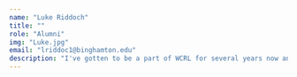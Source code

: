 ```yaml
---
name: "Luke Riddoch"
title: ""
role: "Alumni"
img: "Luke.jpg"
email: "lriddoc1@binghamton.edu"
description: "I've gotten to be a part of WCRL for several years now and have loved everything it has brought me. I'm a physics major but truly a maker in spirit. WCRL has given me the opportunity to learn new skills, work on meaningful projects like extreme bots or the arena, and learn from and with others!"
---
```

